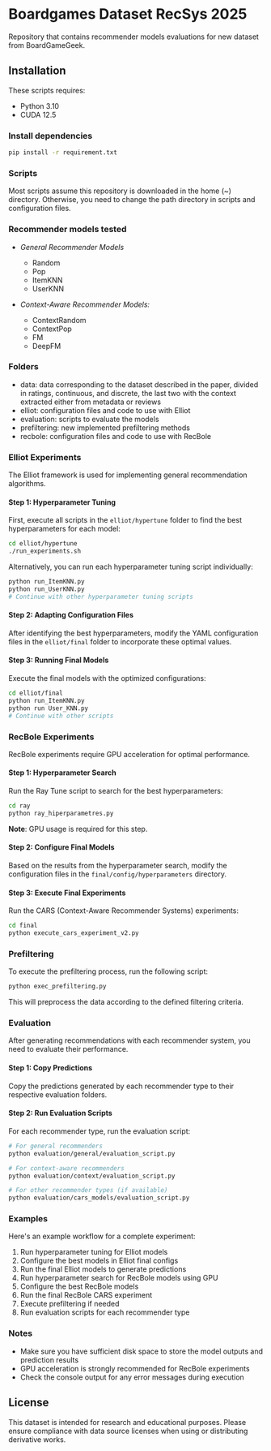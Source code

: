 # Boardgames Dataset RecSys 2025

Repository that contains recommender models evaluations for new dataset from BoardGameGeek.

## Installation

These scripts requires:

- Python 3.10
- CUDA 12.5

### Install dependencies

```bash
pip install -r requirement.txt
```

### Scripts

Most scripts assume this repository is downloaded in the home (~) directory. Otherwise, you need to change the path directory in scripts and configuration files.


### Recommender models tested

- *General Recommender Models*
  - Random
  - Pop
  - ItemKNN
  - UserKNN

- *Context-Aware Recommender Models:*
  - ContextRandom
  - ContextPop
  - FM
  - DeepFM

### Folders

- data: data corresponding to the dataset described in the paper, divided in ratings, continuous, and discrete, the last two with the context extracted either from metadata or reviews
- elliot: configuration files and code to use with Elliot
- evaluation: scripts to evaluate the models
- prefiltering: new implemented prefiltering methods
- recbole: configuration files and code to use with RecBole

### Elliot Experiments

The Elliot framework is used for implementing general recommendation algorithms.

#### Step 1: Hyperparameter Tuning

First, execute all scripts in the `elliot/hypertune` folder to find the best hyperparameters for each model:

```bash
cd elliot/hypertune
./run_experiments.sh
```

Alternatively, you can run each hyperparameter tuning script individually:

```bash
python run_ItemKNN.py
python run_UserKNN.py
# Continue with other hyperparameter tuning scripts
```

#### Step 2: Adapting Configuration Files

After identifying the best hyperparameters, modify the YAML configuration files in the `elliot/final` folder to incorporate these optimal values.

#### Step 3: Running Final Models

Execute the final models with the optimized configurations:

```bash
cd elliot/final
python run_ItemKNN.py
python run User_KNN.py
# Continue with other scripts
```

### RecBole Experiments

RecBole experiments require GPU acceleration for optimal performance.

#### Step 1: Hyperparameter Search

Run the Ray Tune script to search for the best hyperparameters:

```bash
cd ray
python ray_hiperparametres.py
```

**Note**: GPU usage is required for this step.

#### Step 2: Configure Final Models

Based on the results from the hyperparameter search, modify the configuration files in the `final/config/hyperparameters` directory.

#### Step 3: Execute Final Experiments

Run the CARS (Context-Aware Recommender Systems) experiments:

```bash
cd final
python execute_cars_experiment_v2.py
```

### Prefiltering

To execute the prefiltering process, run the following script:

```bash
python exec_prefiltering.py
```

This will preprocess the data according to the defined filtering criteria.

### Evaluation

After generating recommendations with each recommender system, you need to evaluate their performance.

#### Step 1: Copy Predictions

Copy the predictions generated by each recommender type to their respective evaluation folders.

#### Step 2: Run Evaluation Scripts

For each recommender type, run the evaluation script:

```bash
# For general recommenders
python evaluation/general/evaluation_script.py

# For context-aware recommenders
python evaluation/context/evaluation_script.py

# For other recommender types (if available)
python evaluation/cars_models/evaluation_script.py
```

### Examples

Here's an example workflow for a complete experiment:

1. Run hyperparameter tuning for Elliot models
2. Configure the best models in Elliot final configs
3. Run the final Elliot models to generate predictions
4. Run hyperparameter search for RecBole models using GPU
5. Configure the best RecBole models
6. Run the final RecBole CARS experiment
7. Execute prefiltering if needed
8. Run evaluation scripts for each recommender type

### Notes

- Make sure you have sufficient disk space to store the model outputs and prediction results
- GPU acceleration is strongly recommended for RecBole experiments
- Check the console output for any error messages during execution


## License

This dataset is intended for research and educational purposes. Please ensure compliance with data source licenses when using or distributing derivative works.
